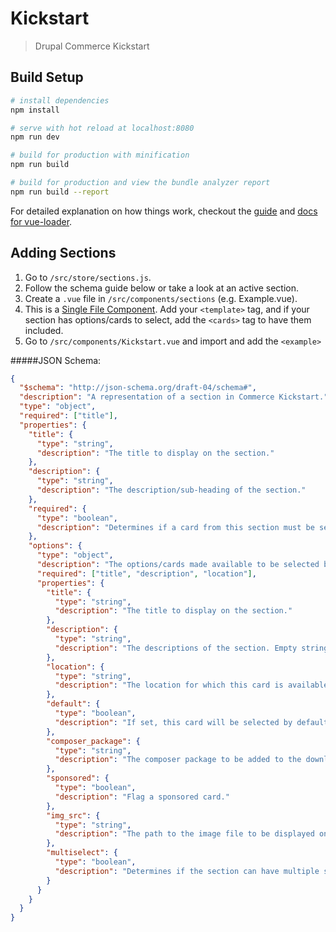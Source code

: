 # Kickstart

> Drupal Commerce Kickstart

## Build Setup

```bash
# install dependencies
npm install

# serve with hot reload at localhost:8080
npm run dev

# build for production with minification
npm run build

# build for production and view the bundle analyzer report
npm run build --report
```

For detailed explanation on how things work, checkout the [guide](http://vuejs-templates.github.io/webpack/) and [docs for vue-loader](http://vuejs.github.io/vue-loader).

## Adding Sections
1. Go to `/src/store/sections.js`.
2. Follow the schema guide below or take a look at an active section.
3. Create a `.vue` file in `/src/components/sections` (e.g. Example.vue).
4. This is a [Single File Component](https://vuejs.org/v2/guide/single-file-components.html). Add your `<template>` tag, and if your section has options/cards to select, add the `<cards>` tag to have them included.
5. Go to `/src/components/Kickstart.vue` and import and add the `<example>`

#####JSON Schema:
```json
{
  "$schema": "http://json-schema.org/draft-04/schema#",
  "description": "A representation of a section in Commerce Kickstart.",
  "type": "object",
  "required": ["title"],
  "properties": {
    "title": {
      "type": "string",
      "description": "The title to display on the section."
    },
    "description": {
      "type": "string",
      "description": "The description/sub-heading of the section."
    },
    "required": {
      "type": "boolean",
      "description": "Determines if a card from this section must be selected."
    },
    "options": {
      "type": "object",
      "description": "The options/cards made available to be selected by the user.",
      "required": ["title", "description", "location"],
      "properties": {
        "title": {
          "type": "string",
          "description": "The title to display on the section."
        },
        "description": {
          "type": "string",
          "description": "The descriptions of the section. Empty string allowed."
        },
        "location": {
          "type": "string",
          "description": "The location for which this card is available."
        },
        "default": {
          "type": "boolean",
          "description": "If set, this card will be selected by default. The default card MUST be the first option for the section."
        },
        "composer_package": {
          "type": "string",
          "description": "The composer package to be added to the download."
        },
        "sponsored": {
          "type": "boolean",
          "description": "Flag a sponsored card."
        },
        "img_src": {
          "type": "string",
          "description": "The path to the image file to be displayed on the card. Must be in the static folder to be properly rendered."
        },
        "multiselect": {
          "type": "boolean",
          "description": "Determines if the section can have multiple selections."
        }
      }
    }
  }
}
```
